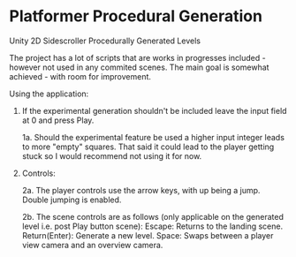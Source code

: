 # Platformer Procedural Generation
 Unity 2D Sidescroller Procedurally Generated Levels

The project has a lot of scripts that are works in progresses included - however not used in any commited scenes.
The main goal is somewhat achieved - with room for improvement. 

Using the application:

1. If the experimental generation shouldn't be included leave the input field at 0 and press Play.
 
   1a. Should the experimental feature be used a higher input integer leads to more "empty" squares. 
     That said it could lead to the player getting stuck so I would recommend not using it for now.


2. Controls:
  
   2a. The player controls use the arrow keys, with up being a jump. Double jumping is enabled.
 
   2b. The scene controls are as follows (only applicable on the generated level i.e. post Play button scene):
      Escape: Returns to the landing scene.
      Return(Enter): Generate a new level.
      Space: Swaps between a player view camera and an overview camera.
